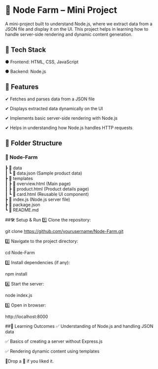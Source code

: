 # 🌱 Node Farm – Mini Project
A mini-project built to understand Node.js, where we extract data from a JSON file and display it on the UI. This project helps in learning how to handle server-side rendering and dynamic content generation.

## 🚀 Tech Stack
● Frontend: HTML, CSS, JavaScript

● Backend: Node.js

## 📌 Features
✔ Fetches and parses data from a JSON file

✔ Displays extracted data dynamically on the UI

✔ Implements basic server-side rendering with Node.js

✔ Helps in understanding how Node.js handles HTTP requests

## 📂 Folder Structure
### 📁 Node-Farm  
 ┣ 📂 data  
 ┃ ┗ 📜 data.json  (Sample product data)  
 ┣ 📂 templates  
 ┃ ┣ 📜 overview.html  (Main page)  
 ┃ ┣ 📜 product.html   (Product details page)  
 ┃ ┗ 📜 card.html      (Reusable UI component)  
 ┣ 📜 index.js        (Node.js server file)  
 ┣ 📜 package.json  
 ┗ 📜 README.md  

##🛠 Setup & Run
1️⃣ Clone the repository:

git clone https://github.com/yourusername/Node-Farm.git

2️⃣ Navigate to the project directory:

cd Node-Farm

3️⃣ Install dependencies (if any):

npm install

4️⃣ Start the server:

node index.js

5️⃣ Open in browser:

http://localhost:8000

##📢 Learning Outcomes
✅ Understanding of Node.js and handling JSON data

✅ Basics of creating a server without Express.js

✅ Rendering dynamic content using templates

🚀Drop a 💫 if you liked it.
